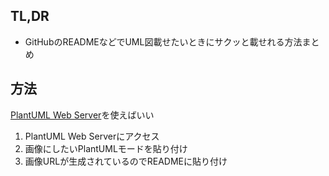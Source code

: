 ## TL,DR
- GitHubのREADMEなどでUML図載せたいときにサクッと載せれる方法まとめ

## 方法
[PlantUML Web Server](http://www.plantuml.com/plantuml/uml/SyfFKj2rKt3CoKnELR1Io4ZDoSa70000)を使えばいい

1. PlantUML Web Serverにアクセス
2. 画像にしたいPlantUMLモードを貼り付け
3. 画像URLが生成されているのでREADMEに貼り付け